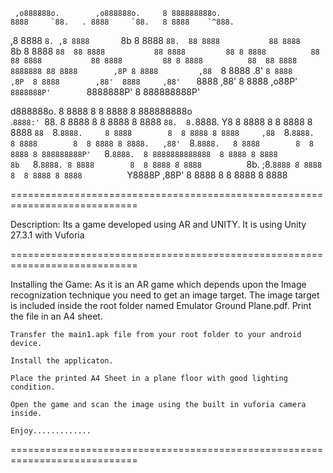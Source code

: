                                                          
     ,o888888o.        ,o888888o.     8 888888888o.      
    8888     `88.   . 8888     `88.   8 8888    `^888.   
 ,8 8888       `8. ,8 8888       `8b  8 8888        `88. 
 88 8888           88 8888        `8b 8 8888         `88 
 88 8888           88 8888         88 8 8888          88 
 88 8888           88 8888         88 8 8888          88 
 88 8888   8888888 88 8888        ,8P 8 8888         ,88 
 `8 8888       .8' `8 8888       ,8P  8 8888        ,88' 
    8888     ,88'   ` 8888     ,88'   8 8888    ,o88P'   
     `8888888P'        `8888888P'     8 888888888P'      
	 

	 
	                                                       
   d888888o.   8 8888        8  8 8888 8 888888888o   
 .`8888:' `88. 8 8888        8  8 8888 8 8888    `88. 
 8.`8888.   Y8 8 8888        8  8 8888 8 8888     `88 
 `8.`8888.     8 8888        8  8 8888 8 8888     ,88 
  `8.`8888.    8 8888        8  8 8888 8 8888.   ,88' 
   `8.`8888.   8 8888        8  8 8888 8 888888888P'  
    `8.`8888.  8 8888888888888  8 8888 8 8888         
8b   `8.`8888. 8 8888        8  8 8888 8 8888         
`8b.  ;8.`8888 8 8888        8  8 8888 8 8888         
 `Y8888P ,88P' 8 8888        8  8 8888 8 8888     
 
============================================================================

Description:
	Its a game developed using AR and UNITY.
	It is using Unity 27.3.1 with Vuforia
	
============================================================================

Installing the Game:
	As it is an AR game which depends upon the Image recognization technique
	you need to get an image target. The image target is included inside the
	root folder named Emulator Ground Plane.pdf.
	Print the file in an A4 sheet.
	
	Transfer the main1.apk file from your root folder to your android device.
	
	Install the applicaton.
	
	Place the printed A4 Sheet in a plane floor with good lighting condition.
	
	Open the game and scan the image using the built in vuforia camera inside.
	
	Enjoy.............

============================================================================
